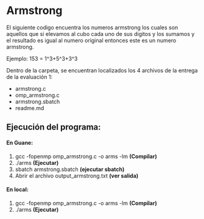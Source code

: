 # Armstrong 
El siguiente codigo encuentra los numeros armstrong los cuales son aquellos que si elevamos al cubo cada uno de sus digitos y los sumamos y el resultado es igual al numero original entonces este es un numero armstrong.

Ejemplo: 153 = 1^3+5^3+3^3

Dentro de la carpeta, se encuentran localizados los 4 archivos de la entrega de la evaluación 1:
- armstrong.c
- omp_armstrong.c
- armstrong.sbatch
- readme.md


## Ejecución del programa:
#### En Guane:
1. gcc -fopenmp omp_armstrong.c -o arms -lm **(Compilar)**
2. ./arms **(Ejecutar)**
2. sbatch armstrong.sbatch  **(ejecutar sbatch)**
3. Abrir el archivo output_armstrong.txt    **(ver salida)**
#### En local:
1. gcc -fopenmp omp_armstrong.c -o arms -lm **(Compilar)**
2. ./arms **(Ejecutar)**

